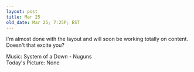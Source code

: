 ```yaml
---
layout: post
title: Mar 25
old_date: Mar 25; 7:25P; EST
---
```


I'm almost done with the layout and will soon be working totally on content.
Doesn't that excite you?

Music: System of a Down - Nuguns  
Today's Picture: None
